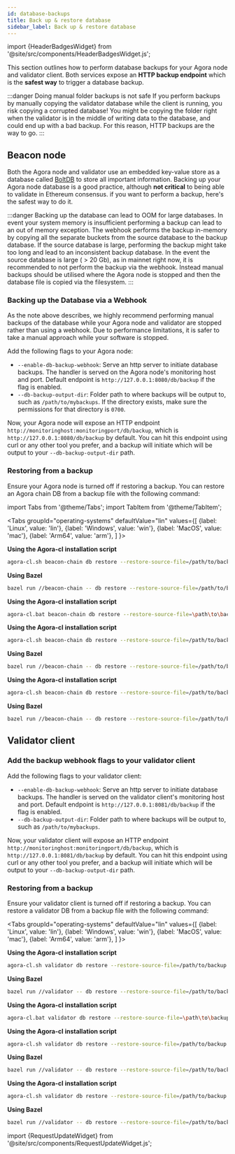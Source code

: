 ```yaml
---
id: database-backups
title: Back up & restore database
sidebar_label: Back up & restore database
---
```


import {HeaderBadgesWidget} from '@site/src/components/HeaderBadgesWidget.js';

<HeaderBadgesWidget />

This section outlines how to perform database backups for your Agora node and validator client. Both services expose an **HTTP backup endpoint** which is the **safest way** to trigger a database backup.

:::danger Doing manual folder backups is not safe
If you perform backups by manually copying the validator database while the client is running, you risk copying a corrupted database! You might be copying the folder right when the validator is in the middle of writing data to the database, and could end up with a bad backup. For this reason, HTTP backups are the way to go.
:::

## Beacon node

Both the Agora node and validator use an embedded key-value store as a database called [BoltDB](https://github.com/boltdb/bolt) to store all important information. Backing up your Agora node database is a good practice, although **not critical** to being able to validate in Ethereum consensus. if you want to perform a backup, here's the safest way to do it.

:::danger Backing up the database can lead to OOM for large databases.
In event your system memory is insufficient performing a backup can lead to an out of memory exception. The webhook performs the backup in-memory by copying all the separate buckets from the source database to the backup database. If the source database is large, performing the backup might take too long and lead to an inconsistent backup database. In the event the source database is large ( > 20 Gb), as in mainnet right now, it is recommended to not perform the backup via the webhook. Instead manual backups should be utilised where the Agora node is stopped and then the database file is copied via the filesystem.
:::

### Backing up the Database via a Webhook

As the note above describes, we highly recommend performing manual backups of the database while your Agora node and validator are stopped rather than using a webhook. Due to performance limitations, it is safer to take a manual approach while your software is stopped.

Add the following flags to your Agora node:

- `--enable-db-backup-webhook`: Serve an http server to initiate database backups. The handler is served on the Agora node's monitoring host and port. Default endpoint is `http://127.0.0.1:8080/db/backup` if the flag is enabled.
- `--db-backup-output-dir`: Folder path to where backups will be output to, such as `/path/to/mybackups`. If the directory exists, make sure the permissions for that directory is `0700`.

Now, your Agora node will expose an HTTP endpoint `http://monitoringhost:monitoringport/db/backup`, which is `http://127.0.0.1:8080/db/backup` by default. You can hit this endpoint using curl or any other tool you prefer, and a backup will initiate which will be output to your `--db-backup-output-dir` path.

### Restoring from a backup

Ensure your Agora node is turned off if restoring a backup. You can restore an Agora chain DB from a backup file with the following command:

import Tabs from '@theme/Tabs';
import TabItem from '@theme/TabItem';

<Tabs
  groupId="operating-systems"
  defaultValue="lin"
  values={[
    {label: 'Linux', value: 'lin'},
    {label: 'Windows', value: 'win'},
    {label: 'MacOS', value: 'mac'},
    {label: 'Arm64', value: 'arm'},
  ]
}>
<TabItem value="lin">

**Using the Agora-cl installation script**

```sh
agora-cl.sh beacon-chain db restore --restore-source-file=/path/to/backup --restore-target-dir=/path/to/desired/datadir
```

**Using Bazel**

```sh
bazel run //beacon-chain -- db restore --restore-source-file=/path/to/backup --restore-target-dir=/path/to/desired/datadir
```

</TabItem>
<TabItem value="win">

**Using the Agora-cl installation script**

```sh
agora-cl.bat beacon-chain db restore --restore-source-file=\path\to\backup --restore-target-dir=\path\to\desired\datadir
```

</TabItem>
<TabItem value="mac">

**Using the Agora-cl installation script**

```sh
agora-cl.sh beacon-chain db restore --restore-source-file=/path/to/backup --restore-target-dir=/path/to/desired/datadir
```

**Using Bazel**

```sh
bazel run //beacon-chain -- db restore --restore-source-file=/path/to/backup --restore-target-dir=/path/to/desired/datadir
```

</TabItem>
<TabItem value="arm">

**Using the Agora-cl installation script**

```sh
agora-cl.sh beacon-chain db restore --restore-source-file=/path/to/backup --restore-target-dir=/path/to/desired/datadir
```

**Using Bazel**

```sh
bazel run //beacon-chain -- db restore --restore-source-file=/path/to/backup --restore-target-dir=/path/to/desired/datadir
```

</TabItem>
</Tabs>

## Validator client

### Add the backup webhook flags to your validator client

Add the following flags to your validator client:

- `--enable-db-backup-webhook`: Serve an http server to initiate database backups. The handler is served on the validator client's monitoring host and port. Default endpoint is `http://127.0.0.1:8081/db/backup` if the flag is enabled.
- `--db-backup-output-dir`: Folder path to where backups will be output to, such as `/path/to/mybackups`.

Now, your validator client will expose an HTTP endpoint `http://monitoringhost:monitoringport/db/backup`, which is `http://127.0.0.1:8081/db/backup` by default. You can hit this endpoint using curl or any other tool you prefer, and a backup will initiate which will be output to your `--db-backup-output-dir` path.


### Restoring from a backup

Ensure your validator client is turned off if restoring a backup. You can restore a validator DB from a backup file with the following command:

<Tabs
  groupId="operating-systems"
  defaultValue="lin"
  values={[
    {label: 'Linux', value: 'lin'},
    {label: 'Windows', value: 'win'},
    {label: 'MacOS', value: 'mac'},
    {label: 'Arm64', value: 'arm'},
  ]
}>
<TabItem value="lin">

**Using the Agora-cl installation script**

```sh
agora-cl.sh validator db restore --restore-source-file=/path/to/backup --restore-target-dir=/path/to/desired/datadir
```

**Using Bazel**

```sh
bazel run //validator -- db restore --restore-source-file=/path/to/backup --restore-target-dir=/path/to/desired/datadir
```

</TabItem>
<TabItem value="win">

**Using the Agora-cl installation script**

```sh
agora-cl.bat validator db restore --restore-source-file=\path\to\backup --restore-target-dir=\path\to\desired\datadir
```

</TabItem>
<TabItem value="mac">

**Using the Agora-cl installation script**

```sh
agora-cl.sh validator db restore --restore-source-file=/path/to/backup --restore-target-dir=/path/to/desired/datadir
```

**Using Bazel**

```sh
bazel run //validator -- db restore --restore-source-file=/path/to/backup --restore-target-dir=/path/to/desired/datadir
```

</TabItem>
<TabItem value="arm">

**Using the Agora-cl installation script**

```sh
agora-cl.sh validator db restore --restore-source-file=/path/to/backup --restore-target-dir=/path/to/desired/datadir
```

**Using Bazel**

```sh
bazel run //validator -- db restore --restore-source-file=/path/to/backup --restore-target-dir=/path/to/desired/datadir
```

</TabItem>
</Tabs>


import {RequestUpdateWidget} from '@site/src/components/RequestUpdateWidget.js';

<RequestUpdateWidget />

